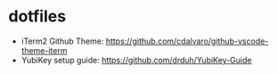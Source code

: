 # dotfiles

- iTerm2 Github Theme: https://github.com/cdalvaro/github-vscode-theme-iterm
- YubiKey setup guide: https://github.com/drduh/YubiKey-Guide
